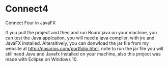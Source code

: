 # Connect4
Connect Four in JavaFX

If you pull the project and then and run Board.java on your machine, you can test the Java applcation, you will need a java compiler, with jre and JavaFX installed. 
Alteraltively, you can donwload the jar file from my website at http://nasarios.com/portfolio.html, note to run the jar file you will still need Java and Javafx Installed on your machine, also this project was made with Eclipse on Windows 10. 
